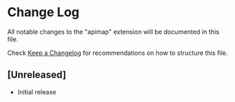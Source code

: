 # Change Log

All notable changes to the "apimap" extension will be documented in this file.

Check [Keep a Changelog](http://keepachangelog.com/) for recommendations on how to structure this file.

## [Unreleased]

- Initial release